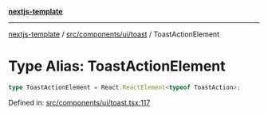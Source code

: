 [**nextjs-template**](README.md)

---

[nextjs-template](README.md) / [src/components/ui/toast](src.components.ui.toast.md) / ToastActionElement

# Type Alias: ToastActionElement

```ts
type ToastActionElement = React.ReactElement<typeof ToastAction>;
```

Defined in: [src/components/ui/toast.tsx:117](https://github.com/Its-Satyajit/nextjs-template/blob/c8d81b09293d759cbf04e9bc7e542cc7d90740e6/src/components/ui/toast.tsx#L117)
